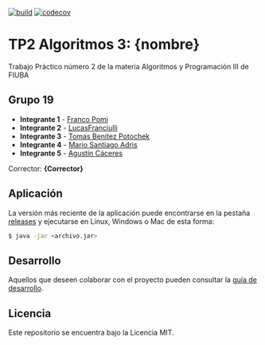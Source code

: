 [![build](https://github.com/TomBPotochek/AlgoRitmos-GPS_Challenge-TP2/actions/workflows/build.yml/badge.svg)](https://github.com/TomBPotochek/AlgoRitmos-GPS_Challenge-TP2/actions/workflows/build.yml)
[![codecov](https://codecov.io/gh/TomBPotochek/AlgoRitmos-GPS_Challenge-TP2/branch/master/graph/badge.svg?token=0EUMVP4L0S)](https://codecov.io/gh/TomBPotochek/AlgoRitmos-GPS_Challenge-TP2)

# TP2 Algoritmos 3: {nombre} 

Trabajo Práctico número 2 de la materia Algoritmos y Programación III de FIUBA

## Grupo 19

* **Integrante 1** - [Franco Pomi](https://github.com/FPomi)
* **Integrante 2** - [LucasFranciulli](https://github.com/Chuleeta)
* **Integrante 3** - [Tomas Benitez Potochek](https://github.com/TomBPotochek)
* **Integrante 4** - [Mario Santiago Adris](https://github.com/marioax)
* **Integrante 5** - [Agustín Cáceres](https://github.com/agustin28-oss)

Corrector: **{Corrector}**

## Aplicación

La versión más reciente de la aplicación puede encontrarse en la pestaña [releases](https://github.com/fiuba/algo3_proyecto_base_tp2/releases/latest) y ejecutarse en Linux, Windows o Mac de esta forma:

```bash
$ java -jar <archivo.jar>
```

## Desarrollo

Aquellos que deseen colaborar con el proyecto pueden consultar la [guía de desarrollo](./docs/Desarrollo.md).

## Licencia

Este repositorio se encuentra bajo la Licencia MIT.
